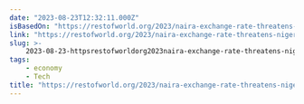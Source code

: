 ```yaml
---
date: "2023-08-23T12:32:11.000Z"
isBasedOn: "https://restofworld.org/2023/naira-exchange-rate-threatens-nigeria-startups/"
link: "https://restofworld.org/2023/naira-exchange-rate-threatens-nigeria-startups/"
slug: >-
    2023-08-23-httpsrestofworldorg2023naira-exchange-rate-threatens-nigeria-startups
tags:
    - economy
    - Tech
title: "https://restofworld.org/2023/naira-exchange-rate-threatens-nigeria-startups/"
---
```

